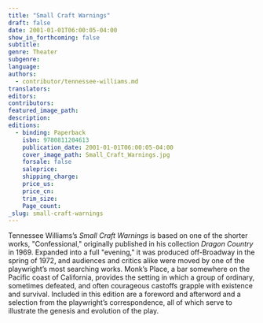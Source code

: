 ```yaml
---
title: "Small Craft Warnings"
draft: false
date: 2001-01-01T06:00:05-04:00
show_in_forthcoming: false
subtitle:
genre: Theater
subgenre:
language:
authors:
  - contributor/tennessee-williams.md
translators:
editors:
contributors:
featured_image_path:
description:
editions:
  - binding: Paperback
    isbn: 9780811204613
    publication_date: 2001-01-01T06:00:05-04:00
    cover_image_path: Small_Craft_Warnings.jpg
    forsale: false
    saleprice:
    shipping_charge:
    price_us:
    price_cn:
    trim_size:
    Page_count:
_slug: small-craft-warnings
---
```


Tennessee Williams’s _Small Craft Warnings_ is based on one of the shorter works, "Confessional," originally published in his collection _Dragon Country_ in 1969. Expanded into a full "evening," it was produced off-Broadway in the spring of 1972, and audiences and critics alike were moved by one of the playwright’s most searching works. Monk’s Place, a bar somewhere on the Pacific coast of California, provides the setting in which a group of ordinary, sometimes defeated, and often courageous castoffs grapple with existence and survival. Included in this edition are a foreword and afterword and a selection from the playwright’s correspondence, all of which serve to illustrate the genesis and evolution of the play.


